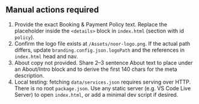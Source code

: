 ## Manual actions required

1) Provide the exact Booking & Payment Policy text. Replace the placeholder inside the `<details>` block in `index.html` (section with id `policy`).
2) Confirm the logo file exists at `/Assets/noor-logo.png`. If the actual path differs, update `branding.config.json.logoPath` and the references in `index.html` head and nav.
3) About copy not provided. Share 2–3 sentence About text to place under an About/Intro block and to derive the first 140 chars for the meta description.
4) Local testing: fetching `data/services.json` requires serving over HTTP. There is no root `package.json`. Use any static server (e.g. VS Code Live Server) to open `index.html`, or add a minimal dev script if desired.

